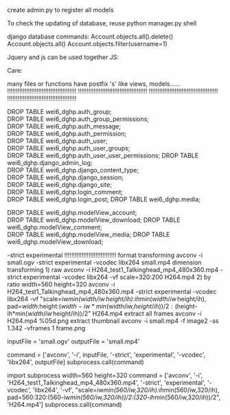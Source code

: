 create admin.py to register all models

To check the updating of database, reuse python manager.py shell

django database commands:
	Account.objects.all().delete()
	Account.objects.all()
	Account.objects.filter(username=1)


Jquery and js can be used together
JS: 
	<script>
		var b = 1
		function a(b){
			window.alert(b);
		}
	</script>

Care:

many files or functions have postfix 's'
like views, models......
!!!!!!!!!!!!!!!!!!!!!!!!!!!!!!!!!!!!!!!!
!!!!!!!!!!!!!!!!!!!!!!!!!!!!!!!!!!!!!!!!
!!!!!!!!!!!!!!!!!!!!!!!!!!!!!!!!!!!!!!!!
!!!!!!!!!!!!!!!!!!!!!!!!!!!!!!!!!!!!!!!!


 DROP TABLE wei6_dghp.auth_group;                 
 DROP TABLE wei6_dghp.auth_group_permissions;     
 DROP TABLE wei6_dghp.auth_message;               
 DROP TABLE wei6_dghp.auth_permission;            
 DROP TABLE wei6_dghp.auth_user;                 
 DROP TABLE wei6_dghp.auth_user_groups;           
 DROP TABLE wei6_dghp.auth_user_user_permissions; 
 DROP TABLE wei6_dghp.django_admin_log;           
 DROP TABLE wei6_dghp.django_content_type;        
 DROP TABLE wei6_dghp.django_session;             
 DROP TABLE wei6_dghp.django_site;               
 DROP TABLE wei6_dghp.login_comment;              
 DROP TABLE wei6_dghp.login_post; 
 DROP TABLE wei6_dghp.media;   
                    
 DROP TABLE wei6_dghp.modelView_account;          
 DROP TABLE wei6_dghp.modelView_download; 
 DROP TABLE wei6_dghp.modelView_comment;      
 DROP TABLE wei6_dghp.modelView_media;
 DROP TABLE wei6_dghp.modelView_download;

-strict experimental !!!!!!!!!!!!!!!!!!!!!!!!!!!!!!
format transforming
	avconv -i small.ogv  -strict experimental -vcodec libx264  small.mp4
dimension transforming
	1) raw
	avconv -i H264_test1_Talkinghead_mp4_480x360.mp4  -strict experimental -vcodec libx264  -vf scale=320:200 H264.mp4
	2) by ratio
	width=560
	height=320
	avconv -i H264_test1_Talkinghead_mp4_480x360.mp4 -strict experimental -vcodec libx264  -vf "scale=iw*min($width/iw\,$height/ih):ih*min($width/iw\,$height/ih), pad=$width:$height:($width-iw*min($width/iw\,$height/ih))/2:($height-ih*min($width/iw\,$height/ih))/2" H264.mp4
extract all frames
	avconv -i H264.mp4 %05d.png
extract thumbnail
	avconv -i small.mp4 -f image2 -ss 1.342 -vframes 1 frame.png

inputFile = 'small.ogv'
outputFile = 'small.mp4'

command = ['avconv', '-i', inputFile,  '-strict', 'experimental', '-vcodec', 'libx264', outputFile]
subprocess.call(command)

import subprocess
width=560
height=320
command = ['avconv', '-i', 'H264_test1_Talkinghead_mp4_480x360.mp4', '-strict', 'experimental', '-vcodec', 'libx264',  '-vf', "scale=iw*min(560/iw\,320/ih):ih*min(560/iw\,320/ih), pad=560:320:(560-iw*min(560/iw\,320/ih))/2:(320-ih*min(560/iw\,320/ih))/2", 'H264.mp4']
subprocess.call(command)
